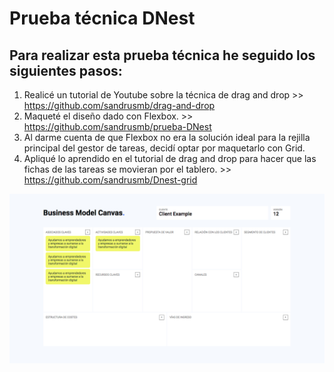 # Prueba técnica DNest

## Para realizar esta prueba técnica he seguido los siguientes pasos:

1. Realicé un tutorial de Youtube sobre la técnica de drag and drop >> https://github.com/sandrusmb/drag-and-drop
2. Maqueté el diseño dado con Flexbox. >> https://github.com/sandrusmb/prueba-DNest
3. Al darme cuenta de que Flexbox no era la solución ideal para la rejilla principal del gestor de tareas, decidí optar por maquetarlo con Grid. 
4. Apliqué lo aprendido en el tutorial de drag and drop para hacer que las fichas de las tareas se movieran por el tablero. >> https://github.com/sandrusmb/Dnest-grid

![Demo](https://github.com/sandrusmb/Dnest-grid/blob/master/resultado.png?raw=true)
